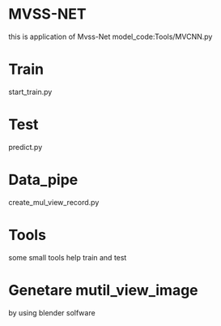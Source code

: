 # MVSS-NET
this is application of Mvss-Net model_code:Tools/MVCNN.py

# Train
start_train.py

# Test
predict.py

# Data_pipe
create_mul_view_record.py

# Tools
some small tools help train and test

# Genetare mutil_view_image
by using blender solfware 
